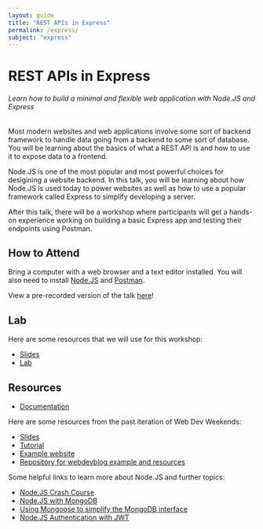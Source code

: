 ```yaml
---
layout: guide
title: "REST APIs in Express"
permalink: /express/
subject: "express"
---
```


# REST APIs in Express

###### Learn how to build a minimal and flexible web application with Node.JS and Express

Most modern websites and web applications involve some sort of backend framework to handle data going from a backend to some sort of database. You will be learning about the basics of what a REST API is and how to use it to expose data to a frontend.

Node.JS is one of the most popular and most powerful choices for desigining a website backend. In this talk, you will be learning about how Node.JS is used today to power websites as well as how to use a popular framework called Express to simplify developing a server.

After this talk, there will be a workshop where participants will get a hands-on experience working on building a basic Express app and testing their endpoints using Postman.

## How to Attend

Bring a computer with a web browser and a text editor installed. You will also need to install [Node.JS](https://nodejs.org/en/download/) and [Postman](https://www.postman.com/downloads/).
<div class="zoom"></div>

View a pre-recorded version of the talk [here](https://drive.google.com/file/d/1JNXcmyza46aO8Z-_fFZYDVz--jNVu9eb/view?usp=sharing)!

## Lab

Here are some resources that we will use for this workshop:

- [Slides](https://docs.google.com/presentation/d/1Kh3_Rgl8qb00nRrPG_Dki8gN8E27KeWd7hDl4ugmFro/edit?usp=sharing)
- [Lab](https://github.com/ScottyLabs/wdw-node/blob/master/lab.md)

## Resources

- [Documentation](https://nodejs.org/en/)

Here are some resources from the past iteration of Web Dev Weekends:

- [Slides](https://github.com/anbenson/webdevblog/raw/master/resources/WebDevWeeks-Backend.pdf)
- [Tutorial](https://docs.google.com/document/d/1dUa36KFGPPwruOIOxDfKkVyqf5ZboZ0AiHdyNYniFWA/edit?pli=1)
- [Example website](http://webdevblog.herokuapp.com/)
- [Repository for webdevblog example and resources](https://github.com/anbenson/webdevblog)

Some helpful links to learn more about Node.JS and further topics:

- [Node.JS Crash Course](https://www.youtube.com/playlist?list=PL4cUxeGkcC9jsz4LDYc6kv3ymONOKxwBU)
- [Node.JS with MongoDB](https://www.youtube.com/playlist?list=PL4cUxeGkcC9jBcybHMTIia56aV21o2cZ8)
- [Using Mongoose to simplify the MongoDB interface](https://mongoosejs.com/)
- [Node.JS Authentication with JWT](https://www.youtube.com/playlist?list=PL4cUxeGkcC9iqqESP8335DA5cRFp8loyp)
